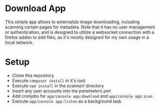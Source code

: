 Download App
============

This simple app allows to externalize image downloading, including scanning certain pages for metadata.
Note that it has no user management or authentication, and is designed to utilize a websocket connection with a firefox
addon to add files, as it's mostly designed for my own usage in a local network.

Setup
=====

 * Clone this repository
 * Execute `composer install` in it's root
 * Execute `npm install` in the _scanner/_ directory
 * Insert any user accounts into the _parameters.yml_
 * Add cronjobs for `app/console app:download` and `app/console app:scan`
 * Execute `app/console app:listen` as a background task

